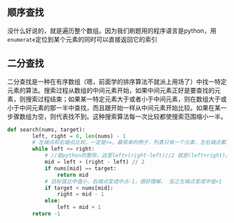 ## 顺序查找

没什么好说的，就是遍历整个数组。因为我们刷题用的程序语言是python，用`enumerate`定位到某个元素的同时可以直接返回它的索引



## 二分查找

二分查找是一种在有序数组（嗯，前面学的排序算法不就派上用场了）中找一特定元素的算法。搜索过程从数组的中间元素开始，如果中间元素正好是要查找的元素，则搜索过程结束；如果某一特定元素大于或者小于中间元素，则在数组大于或小于中间元素的那一半中查找，而且跟开始一样从中间元素开始比较。如果在某一步骤数组为空，则代表找不到。这种搜索算法每一次比较都使搜索范围缩小一半。

```python
def search(nums, target):
        left, right = 0, len(nums) - 1
        # 左端点和右端点比较，一定是<=。最简单的例子，列表只有一个元素，左右端点都是0，如果只是<，没法比。
        while left <= right:
            # //是python的整除，这里left+(right-left)//2 就是(left+right)//2，这么写能防溢出。
            mid = left + (right - left) // 2
            if nums[mid] == target:
                return mid
            # 目标值比中值小，右端点变成中点-1，很好理解、 反之左端点变成中值+1
            if target < nums[mid]:
                right = mid - 1
            else:
                left = mid + 1
        return -1

```

